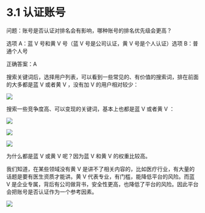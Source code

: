 # 3.1 认证账号

问题：账号是否认证对排名会有影响，哪种账号的排名优先级会更高？

选项 A：蓝 V 号和黄 V 号（蓝 V 号是公司认证，黄 V 号是个人认证）选项 B：普通个人号

正确答案：A

搜索关键词后，选择用户列表，可以看到一些常见的、有价值的搜索词，排在前面的大多都是蓝 V 或者黄 V ，没有加 V 的用户相对较少：

![](img/eb43a9d0a84eff2e0c2c924fdd0ea5e8.png)

搜索一些竞争度高、可以变现的关键词，基本上也都是蓝 V 或者黄 V ：

![](img/976ed01bd0266b180d6d10ee1674b753.png)

![](img/1737d5545786cbe5df0f53e29719020e.png)

![](img/9c27d67066425b9efefca4986653af22.png)

为什么都是蓝 V 或黄 V 呢？因为蓝 V 和黄 V 的权重比较高。

我们知道，在某些领域没有黄 V 是讲不了相关内容的，比如医疗行业，有大量的话题是要有医生资质才能讲。黄 V 代表专业，有门槛，能降低平台的风险。而蓝 V 是企业专属，背后有公司做背书，安全性更高，也降低了平台的风险。因此平台会把账号是否认证作为一个参考因素。

![](img/75a2819e1a58997a8c18fd3150be6c39.png)